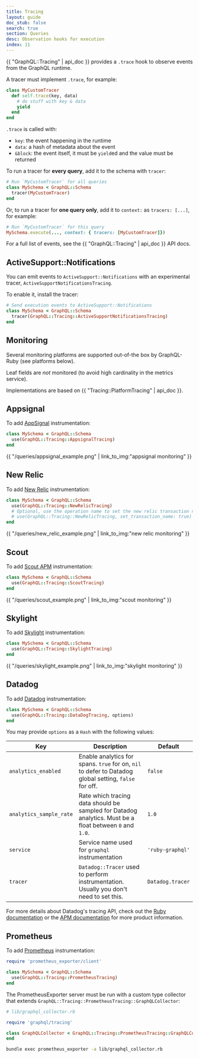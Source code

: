 ```yaml
---
title: Tracing
layout: guide
doc_stub: false
search: true
section: Queries
desc: Observation hooks for execution
index: 11
---
```


{{ "GraphQL::Tracing" | api_doc }} provides a `.trace` hook to observe events from the GraphQL runtime.

A tracer must implement `.trace`, for example:

```ruby
class MyCustomTracer
  def self.trace(key, data)
    # do stuff with key & data
    yield
  end
end
```

`.trace` is called with:

- `key`: the event happening in the runtime
- `data`: a hash of metadata about the event
- `&block`: the event itself, it must be `yield`ed and the value must be returned

To run a tracer for __every query__, add it to the schema with `tracer`:

```ruby
# Run `MyCustomTracer` for all queries
class MySchema < GraphQL::Schema
  tracer(MyCustomTracer)
end
```

Or, to run a tracer for __one query only__, add it to `context:` as `tracers: [...]`, for example:

```ruby
# Run `MyCustomTracer` for this query
MySchema.execute(..., context: { tracers: [MyCustomTracer]})
```

For a full list of events, see the {{ "GraphQL::Tracing" | api_doc }} API docs.

## ActiveSupport::Notifications

You can emit events to `ActiveSupport::Notifications` with an experimental tracer, `ActiveSupportNotificationsTracing`.

To enable it, install the tracer:

```ruby
# Send execution events to ActiveSupport::Notifications
class MySchema < GraphQL::Schema
  tracer(GraphQL::Tracing::ActiveSupportNotificationsTracing)
end
```

## Monitoring

Several monitoring platforms are supported out-of-the box by GraphQL-Ruby (see platforms below).

Leaf fields are _not_ monitored (to avoid high cardinality in the metrics service).

Implementations are based on {{ "Tracing::PlatformTracing" | api_doc }}.

## Appsignal

To add [AppSignal](https://appsignal.com/) instrumentation:

```ruby
class MySchema < GraphQL::Schema
  use(GraphQL::Tracing::AppsignalTracing)
end
```

<div class="monitoring-img-group">
  {{ "/queries/appsignal_example.png" | link_to_img:"appsignal monitoring" }}
</div>

## New Relic

To add [New Relic](https://newrelic.com/) instrumentation:

```ruby
class MySchema < GraphQL::Schema
  use(GraphQL::Tracing::NewRelicTracing)
  # Optional, use the operation name to set the new relic transaction name:
  # use(GraphQL::Tracing::NewRelicTracing, set_transaction_name: true)
end
```


<div class="monitoring-img-group">
  {{ "/queries/new_relic_example.png" | link_to_img:"new relic monitoring" }}
</div>

## Scout

To add [Scout APM](https://scoutapp.com/) instrumentation:

```ruby
class MySchema < GraphQL::Schema
  use(GraphQL::Tracing::ScoutTracing)
end
```

<div class="monitoring-img-group">
  {{ "/queries/scout_example.png" | link_to_img:"scout monitoring" }}
</div>

## Skylight

To add [Skylight](https://www.skylight.io) instrumentation:

```ruby
class MySchema < GraphQL::Schema
  use(GraphQL::Tracing::SkylightTracing)
end
```


<div class="monitoring-img-group">
  {{ "/queries/skylight_example.png" | link_to_img:"skylight monitoring" }}
</div>

## Datadog

To add [Datadog](https://www.datadoghq.com) instrumentation:

```ruby
class MySchema < GraphQL::Schema
  use(GraphQL::Tracing::DataDogTracing, options)
end
```

You may provide `options` as a `Hash` with the following values:

| Key | Description | Default |
| --- | ----------- | ------- |
| `analytics_enabled` | Enable analytics for spans. `true` for on, `nil` to defer to Datadog global setting, `false` for off. | `false` |
| `analytics_sample_rate` | Rate which tracing data should be sampled for Datadog analytics. Must be a float between `0` and `1.0`. | `1.0` |
| `service` | Service name used for `graphql` instrumentation | `'ruby-graphql'` |
| `tracer` | `Datadog::Tracer` used to perform instrumentation. Usually you don't need to set this. | `Datadog.tracer` |

For more details about Datadog's tracing API, check out the [Ruby documentation](https://github.com/DataDog/dd-trace-rb/blob/master/docs/GettingStarted.md) or the [APM documentation](https://docs.datadoghq.com/tracing/) for more product information.

## Prometheus

To add [Prometheus](https://prometheus.io) instrumentation:

```ruby
require 'prometheus_exporter/client'

class MySchema < GraphQL::Schema
  use(GraphQL::Tracing::PrometheusTracing)
end
```

The PrometheusExporter server must be run with a custom type collector that extends
`GraphQL::Tracing::PrometheusTracing::GraphQLCollector`:

```ruby
# lib/graphql_collector.rb

require 'graphql/tracing'

class GraphQLCollector < GraphQL::Tracing::PrometheusTracing::GraphQLCollector
end
```

```sh
bundle exec prometheus_exporter -a lib/graphql_collector.rb
```
